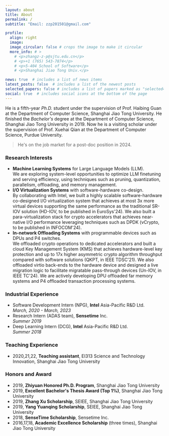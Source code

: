 ```yaml
---
layout: about
title: About
permalink: /
subtitle: "Email: zzp201501@gmail.com"

profile:
  align: right
  image:
  image_circular: false # crops the image to make it circular
  more_info: # >
    # <p>zhangz-z-p@sjtu.edu.cn</p>
    # <p>+1 (765) 543-7874</p>
    # <p>5-404 School of Software</p>
    # <p>Shanghai Jiao Tong Univ.</p>

news: true  # includes a list of news items
latest_posts: false  # includes a list of the newest posts
selected_papers: false # includes a list of papers marked as "selected={true}"
social: true  # includes social icons at the bottom of the page
---
```


He is a fifth-year *Ph.D.* student under the supervision of Prof. Haibing Guan at the Department of Computer Science, Shanghai Jiao Tong University.
He finished the *Bachelor's* degree at the Department of Computer Science, Shanghai Jiao Tong University in 2019.
Now he is a visiting scholar under the supervision of Prof. Xuehai Qian at the Department of Computer Science, Purdue University.

> He's on the job market for a post-doc position in 2024.

### Research Interests

- **Machine Learning Systems** for Large Language Models (LLM). <br/>
  We are exploring system-level opportunities to optimize LLM finetuning and serving efficiency, using techniques such as pruning, quantization, parallelism, offloading, and memory management.
- **I/O Virtualization Systems** with software-hardware co-design. <br/>
  By collaborating with Intel, we built a highly scalable software-hardware co-designed I/O virtualization system that achieves at most 3x more virtual devices supporting the same performance as the traditional SR-IOV solution (HD-IOV, to be published in EuroSys'24). We also built a para-virtualization stack for crypto accelerators that achieves near-native I/O performance leveraging techniques such as DPDK (vCrypto, to be published in INFOCOM'24).
- **In-network Offloading Systems** with programmable devices such as DPUs and P4 switches. <br/>
  We offloaded crypto operations to dedicated accelerators and built a cloud Key Management System (KMS) that achieves hardware-level key protection and up to 17x higher asymmetric crypto algorithm throughput compared with software solutions (QKPT, in IEEE TDSC'21). We also offloaded virtio back-ends to the hardware device and designed a live migration logic to facilitate migratable pass-through devices (Un-IOV, in IEEE TC'24). We are actively developing DPU offloaded far memory systems and P4 offloaded transaction processing systems.


### Industrial Experience

- Software Development Intern (NPG), **Intel** Asia-Pacific R&D Ltd. <br/>
  *March, 2020 - March, 2023*
- Research Intern (ADAS team), **Sensetime** Inc. <br/>
  *Summer 2019*
- Deep Learning Intern (DCG), **Intel** Asia-Pacific R&D Ltd. <br/>
  *Summer 2018*

### Teaching Experience

- 2020,21,22, **Teaching assistant**, EI313 Science and Technology Innovation, Shanghai Jiao Tong University

### Honors and Award

- 2019, **Zhiyuan Honored Ph.D. Program**, Shanghai Jiao Tong University
- 2019, **Excellent Bachelor's Thesis Award (Top 1%)**, Shanghai Jiao Tong University
- 2019, **Zhang Xu Scholarship**, SEIEE, Shanghai Jiao Tong University
- 2019, **Yang Yuanqing Scholarship**, SEIEE, Shanghai Jiao Tong University
- 2018, **SenseTime Scholarship**, Sensetime Inc.
- 2016,17,18, **Academic Excellence Scholarship** (three times), Shanghai Jiao Tong University
